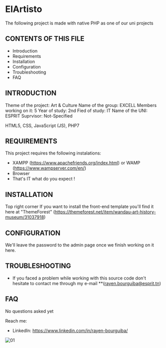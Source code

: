 # ElArtisto
The following project is made with native PHP as one of our uni projects

CONTENTS OF THIS FILE
---------------------

 * Introduction
 * Requirements
 * Installation
 * Configuration
 * Troubleshooting
 * FAQ

INTRODUCTION
------------

Theme of the project: Art & Culture
Name of the group: EXCELL
Members working on it: 5
Year of study: 2nd
Fied of study: IT
Name of the UNI: ESPRIT
Suprvisor: Not-Specified

HTML5, CSS, JavaScript (JS), PHP7

REQUIREMENTS
------------

This project requires the following instalations:

* XAMPP (https://www.apachefriends.org/index.html) or WAMP (https://www.wampserver.com/en/)
* Browser
* That's IT what do you expect !

INSTALLATION
------------
Top right corner
If you want to install the front-end template you'll find it here at "ThemeForest" (https://themeforest.net/item/wandau-art-history-museum/31037918)

CONFIGURATION
-------------
We'll leave the password to the admin page once we finish working on it here.

TROUBLESHOOTING
---------------
* If you faced a problem while working with this source code don't hesitate to contact me through my e-mail **(rayen.bourguiba@esprit.tn)

FAQ
-----------
No questions asked yet 

Reach me:

* LinkedIn: https://www.linkedin.com/in/rayen-bourguiba/


![01](https://user-images.githubusercontent.com/58385581/113699294-44b35e80-96cd-11eb-8c99-aaa232219c55.png)
